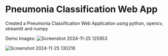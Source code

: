 # Pneumonia Classification Web App 

Created a Pneumonia Classification Web Application using python, opencv, streamlit and numpy

Demo Images:
![Screenshot 2024-11-25 125953](https://github.com/user-attachments/assets/4042f03f-1b8f-42e9-96b0-47b6fb9393ab)


![Screenshot 2024-11-25 130216](https://github.com/user-attachments/assets/60ce4c0f-d20b-4f1e-bb09-bdad2914341c)
